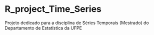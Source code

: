 # R_project_Time_Series
Projeto dedicado para a disciplina de Séries Temporais (Mestrado) do Departamento de Estatística da UFPE
